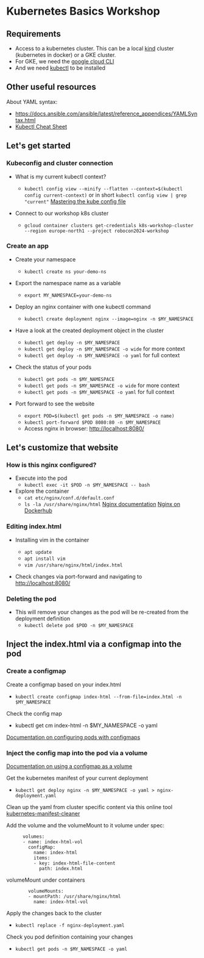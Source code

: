 # Kubernetes Basics Workshop

## Requirements
- Access to a kubernetes cluster. This can be a local [kind](https://kind.sigs.k8s.io/docs/user/quick-start/) cluster (kubernetes in docker) or a GKE cluster.
- For GKE, we need the [google cloud CLI](https://cloud.google.com/sdk/docs/install)
- And we need [kubectl](https://cloud.google.com/kubernetes-engine/docs/how-to/cluster-access-for-kubectl) to be installed

## Other useful resources
About YAML syntax: 
- https://docs.ansible.com/ansible/latest/reference_appendices/YAMLSyntax.html
- [Kubectl Cheat Sheet](https://kubernetes.io/docs/reference/kubectl/cheatsheet/)

## Let's get started
### Kubeconfig and cluster connection
- What is my current kubectl context?
  - `kubectl config view --minify --flatten --context=$(kubectl config current-context)` or in short `kubectl config view | grep "current"`
  [Mastering the kube config file](https://ahmet.im/blog/mastering-kubeconfig/)

- Connect to our workshop k8s cluster
  - `gcloud container clusters get-credentials k8s-workshop-cluster --region europe-north1 --project robocon2024-workshop`

### Create an app
- Create your namespace
  - `kubectl create ns your-demo-ns`
- Export the namespace name as a variable
  - `export MY_NAMESPACE=your-demo-ns`

- Deploy an nginx container with one kubectl command
  - `kubectl create deployment nginx --image=nginx -n $MY_NAMESPACE`

- Have a look at the created deployment object in the cluster
  - `kubectl get deploy -n $MY_NAMESPACE`
  - `kubectl get deploy -n $MY_NAMESPACE -o wide` for more context
  - `kubectl get deploy -n $MY_NAMESPACE -o yaml` for full context

- Check the status of your pods
  - `kubectl get pods -n $MY_NAMESPACE`
  - `kubectl get pods -n $MY_NAMESPACE -o wide` for more context
  - `kubectl get pods -n $MY_NAMESPACE -o yaml` for full context

- Port forward to see the website
  - `export POD=$(kubectl get pods -n $MY_NAMESPACE -o name)`
  - `kubectl port-forward $POD 8080:80 -n $MY_NAMESPACE`
  - Access nginx in browser: [http://localhost:8080/](http://localhost:8080/)

## Let's customize that website
### How is this nginx configured?
- Execute into the pod
  - `kubectl exec -it $POD -n $MY_NAMESPACE -- bash`
- Explore the container
  - `cat etc/nginx/conf.d/default.conf`
  - `ls -la /usr/share/nginx/html`
    [Nginx documentation](http://nginx.org/en/docs/beginners_guide.html)
    [Nginx on Dockerhub](https://hub.docker.com/_/nginx)

### Editing index.html
- Installing vim in the container
  - `apt update`
  - `apt install vim`
  - `vim /usr/share/nginx/html/index.html`

- Check changes via port-forward and navigating to [http://localhost:8080/](http://localhost:8080/)

### Deleting the pod
- This will remove your changes as the pod will be re-created from the deployment definition
  - `kubectl delete pod $POD -n $MY_NAMESPACE`
  
## Inject the index.html via a configmap into the pod
### Create a configmap
Create a configmap based on your index.html
- `kubectl create configmap index-html --from-file=index.html -n $MY_NAMESPACE`

Check the config map
- kubectl get cm index-html -n $MY_NAMESPACE -o yaml

[Documentation on configuring pods with configmaps](https://kubernetes.io/docs/tasks/configure-pod-container/configure-pod-configmap/)

### Inject the config map into the pod via a volume
[Documentation on using a configmap as a volume](https://kubernetes.io/docs/tasks/configure-pod-container/configure-pod-configmap/#add-configmap-data-to-a-volume)

Get the kubernetes manifest of your current deployment
- `kubectl get deploy nginx -n $MY_NAMESPACE -o yaml > nginx-deployment.yaml`

Clean up the yaml from cluster specific content via this online tool
[kubernetes-manifest-cleaner](https://tools.tutorialworks.com/kubernetes-manifest-cleaner/)

Add the volume and the volumeMount to it
volume under spec:
```
      volumes:
      - name: index-html-vol
        configMap:
          name: index-html
          items:
          - key: index-html-file-content
            path: index.html
```

volumeMount under containers
```
        volumeMounts:
        - mountPath: /usr/share/nginx/html
          name: index-html-vol
```

Apply the changes back to the cluster
- `kubectl replace -f nginx-deployment.yaml`

Check you pod definition containing your changes
- `kubectl get pods -n $MY_NAMESPACE -o yaml`